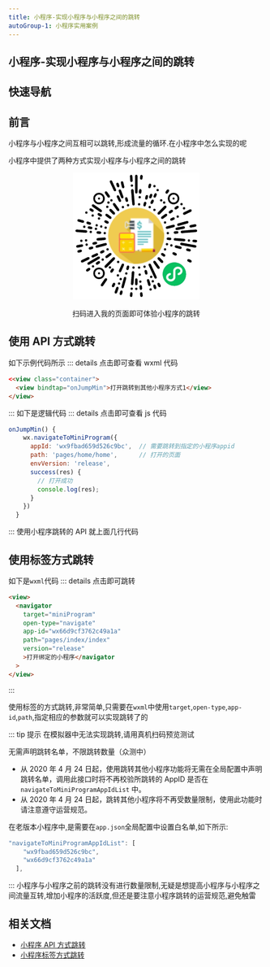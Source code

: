 ```yaml
---
title: 小程序-实现小程序与小程序之间的跳转
autoGroup-1: 小程序实用案例
---
```


## 小程序-实现小程序与小程序之间的跳转

## 快速导航

<TOC />

## 前言

小程序与小程序之间互相可以跳转,形成流量的循环.在小程序中怎么实现的呢

小程序中提供了两种方式实现小程序与小程序之间的跳转

<div align="center">
<img class="medium-zoom lazy" width="250" height="250" loading="lazy"  src ="../images/cloud-create-small-code/min-code.png" alt="效果展示" />
<p>扫码进入我的页面即可体验小程序的跳转</p>
</div>

## 使用 API 方式跳转

如下示例代码所示
::: details 点击即可查看 wxml 代码

```html
<<view class="container">
  <view bindtap="onJumpMin">打开跳转到其他小程序方式1</view>
</view>
```

:::
如下是逻辑代码
::: details 点击即可查看 js 代码

```js
onJumpMin() {
    wx.navigateToMiniProgram({
      appId: 'wx9fbad659d526c9bc',  // 需要跳转到指定的小程序appid
      path: 'pages/home/home',      // 打开的页面
      envVersion: 'release',
      success(res) {
        // 打开成功
        console.log(res);
      }
    })
  }
```

:::
使用小程序跳转的 API 就上面几行代码

## 使用标签方式跳转

如下是`wxml`代码
::: details 点击即可跳转

```html
<view>
  <navigator
    target="miniProgram"
    open-type="navigate"
    app-id="wx66d9cf3762c49a1a"
    path="pages/index/index"
    version="release"
    >打开绑定的小程序</navigator
  >
</view>
```

:::

使用标签的方式跳转,非常简单,只需要在`wxml`中使用`target`,`open-type`,`app-id`,`path`,指定相应的参数就可以实现跳转了的

::: tip 提示
在模拟器中无法实现跳转,请用真机扫码预览测试

无需声明跳转名单，不限跳转数量（众测中）

- 从 2020 年 4 月 24 日起，使用跳转其他小程序功能将无需在全局配置中声明跳转名单，调用此接口时将不再校验所跳转的 AppID 是否在 `navigateToMiniProgramAppIdList` 中。
- 从 2020 年 4 月 24 日起，跳转其他小程序将不再受数量限制，使用此功能时请注意遵守运营规范。

在老版本小程序中,是需要在`app.json`全局配置中设置白名单,如下所示:

```js
"navigateToMiniProgramAppIdList": [
    "wx9fbad659d526c9bc",
    "wx66d9cf3762c49a1a"
  ],
```

:::
小程序与小程序之前的跳转没有进行数量限制,无疑是想提高小程序与小程序之间流量互转,增加小程序的活跃度,但还是要注意小程序跳转的运营规范,避免触雷

## 相关文档

- [小程序 API 方式跳转](https://developers.weixin.qq.com/miniprogram/dev/api/open-api/miniprogram-navigate/wx.navigateToMiniProgram.html)
- [小程序标签方式跳转](https://developers.weixin.qq.com/miniprogram/dev/component/navigator.html)

<footer-FooterLink :isShareLink="true" :isDaShang="true" />

<div align="center">
<footer-ArticleAdvertiSpace   width="600" height="140" />
</div>
<footer-FeedBack />